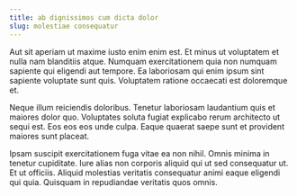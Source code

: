```yaml
---
title: ab dignissimos cum dicta dolor
slug: molestiae consequatur
---
```


Aut sit aperiam ut maxime iusto enim enim est. Et minus ut voluptatem et nulla nam blanditiis atque. Numquam exercitationem quia non numquam sapiente qui eligendi aut tempore. Ea laboriosam qui enim ipsum sint sapiente voluptate sunt quis. Voluptatem ratione occaecati est doloremque et.

Neque illum reiciendis doloribus. Tenetur laboriosam laudantium quis et maiores dolor quo. Voluptates soluta fugiat explicabo rerum architecto ut sequi est. Eos eos eos unde culpa. Eaque quaerat saepe sunt et provident maiores sunt placeat.

Ipsam suscipit exercitationem fuga vitae ea non nihil. Omnis minima in tenetur cupiditate. Iure alias non corporis aliquid qui ut sed consequatur ut. Et ut officiis. Aliquid molestias veritatis consequatur animi eaque eligendi qui quia. Quisquam in repudiandae veritatis quos omnis.

